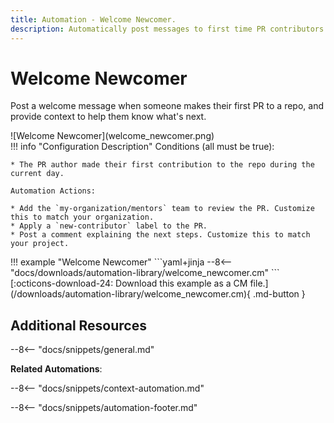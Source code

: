 ```yaml
---
title: Automation - Welcome Newcomer.
description: Automatically post messages to first time PR contributors to help them get started.
---
```

# Welcome Newcomer

Post a welcome message when someone makes their first PR to a repo, and provide context to help them know what's next.

<div class="automationImage" style="align:right" markdown="1">
![Welcome Newcomer](welcome_newcomer.png)
</div>
<div class="automationDescription" markdown="1">
!!! info "Configuration Description"
    Conditions (all must be true):

    * The PR author made their first contribution to the repo during the current day.

    Automation Actions:

    * Add the `my-organization/mentors` team to review the PR. Customize this to match your organization.
    * Apply a `new-contributor` label to the PR.
    * Post a comment explaining the next steps. Customize this to match your project.
</div>
<div class="automationExample" markdown="1">
!!! example "Welcome Newcomer"
    ```yaml+jinja
    --8<-- "docs/downloads/automation-library/welcome_newcomer.cm"
    ```
    <div class="result" markdown>
      <span>
      [:octicons-download-24: Download this example as a CM file.](/downloads/automation-library/welcome_newcomer.cm){ .md-button }
      </span>
    </div>
</div>

## Additional Resources

--8<-- "docs/snippets/general.md"

**Related Automations**:

--8<-- "docs/snippets/context-automation.md"

--8<-- "docs/snippets/automation-footer.md"